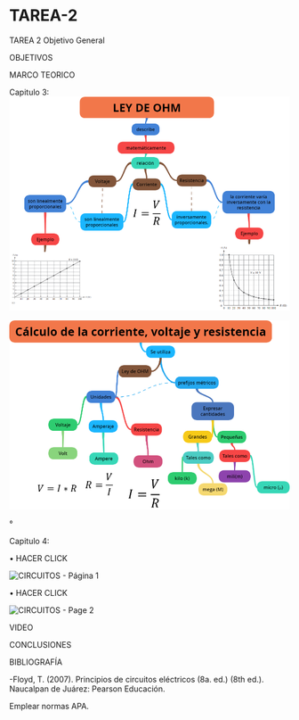 # TAREA-2
TAREA 2
Objetivo General 

 

OBJETIVOS


MARCO TEORICO

Capitulo 3:
![](https://github.com/ANTHONYCHINITO/TAREA-2/blob/main/Imagenes/LEY%20DE%20OHM.png)

![](https://github.com/ANTHONYCHINITO/TAREA-2/blob/main/Imagenes/png%20(3).png)

°[](https://github.com/ANTHONYCHINITO/TAREA-2/blob/main/Imagenes/png%20(4).png)

Capitulo 4:

•	HACER CLICK

![CIRCUITOS - Página 1](https://user-images.githubusercontent.com/93900233/142263723-79206e4e-08f2-458f-92af-e91e4884353a.png)

•	HACER CLICK

![CIRCUITOS - Page 2](https://user-images.githubusercontent.com/93900233/142263729-97b76030-c6fa-443a-9a13-be63c127fe7b.png)




VIDEO




CONCLUSIONES





BIBLIOGRAFÍA

-Floyd, T. (2007). Principios de circuitos eléctricos (8a. ed.) (8th ed.). Naucalpan de Juárez: Pearson Educación.

Emplear normas APA.
